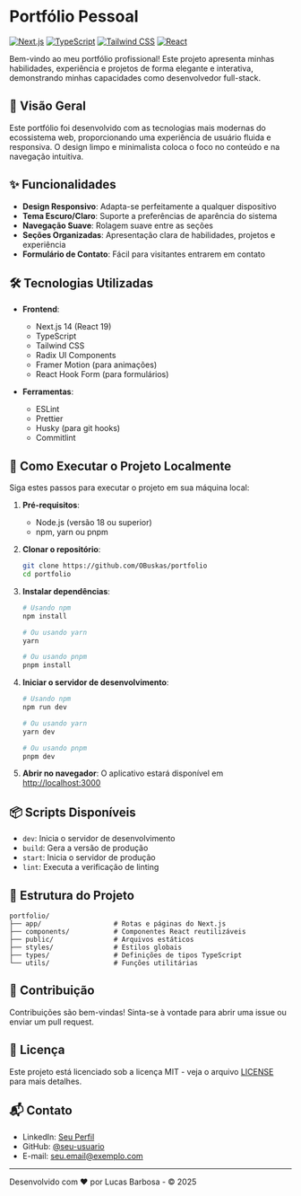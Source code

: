 # Portfólio Pessoal

[![Next.js](https://img.shields.io/badge/Next.js-000000?style=for-the-badge&logo=nextdotjs&logoColor=white)](https://nextjs.org/)
[![TypeScript](https://img.shields.io/badge/TypeScript-007ACC?style=for-the-badge&logo=typescript&logoColor=white)](https://www.typescriptlang.org/)
[![Tailwind CSS](https://img.shields.io/badge/Tailwind_CSS-38B2AC?style=for-the-badge&logo=tailwind-css&logoColor=white)](https://tailwindcss.com/)
[![React](https://img.shields.io/badge/React-20232A?style=for-the-badge&logo=react&logoColor=61DAFB)](https://reactjs.org/)

Bem-vindo ao meu portfólio profissional! Este projeto apresenta minhas habilidades, experiência e projetos de forma elegante e interativa, demonstrando minhas capacidades como desenvolvedor full-stack.

## 🚀 Visão Geral

Este portfólio foi desenvolvido com as tecnologias mais modernas do ecossistema web, proporcionando uma experiência de usuário fluida e responsiva. O design limpo e minimalista coloca o foco no conteúdo e na navegação intuitiva.

## ✨ Funcionalidades

- **Design Responsivo**: Adapta-se perfeitamente a qualquer dispositivo
- **Tema Escuro/Claro**: Suporte a preferências de aparência do sistema
- **Navegação Suave**: Rolagem suave entre as seções
- **Seções Organizadas**: Apresentação clara de habilidades, projetos e experiência
- **Formulário de Contato**: Fácil para visitantes entrarem em contato

## 🛠️ Tecnologias Utilizadas

- **Frontend**:
  - Next.js 14 (React 19)
  - TypeScript
  - Tailwind CSS
  - Radix UI Components
  - Framer Motion (para animações)
  - React Hook Form (para formulários)

- **Ferramentas**:
  - ESLint
  - Prettier
  - Husky (para git hooks)
  - Commitlint

## 🚀 Como Executar o Projeto Localmente

Siga estes passos para executar o projeto em sua máquina local:

1. **Pré-requisitos**:
   - Node.js (versão 18 ou superior)
   - npm, yarn ou pnpm

2. **Clonar o repositório**:
   ```bash
   git clone https://github.com/OBuskas/portfolio
   cd portfolio
   ```

3. **Instalar dependências**:
   ```bash
   # Usando npm
   npm install

   # Ou usando yarn
   yarn

   # Ou usando pnpm
   pnpm install
   ```

4. **Iniciar o servidor de desenvolvimento**:
   ```bash
   # Usando npm
   npm run dev

   # Ou usando yarn
   yarn dev

   # Ou usando pnpm
   pnpm dev
   ```

5. **Abrir no navegador**:
   O aplicativo estará disponível em [http://localhost:3000](http://localhost:3000)

## 📦 Scripts Disponíveis

- `dev`: Inicia o servidor de desenvolvimento
- `build`: Gera a versão de produção
- `start`: Inicia o servidor de produção
- `lint`: Executa a verificação de linting

## 🎨 Estrutura do Projeto

```
portfolio/
├── app/                  # Rotas e páginas do Next.js
├── components/           # Componentes React reutilizáveis
├── public/               # Arquivos estáticos
├── styles/               # Estilos globais
├── types/                # Definições de tipos TypeScript
└── utils/                # Funções utilitárias
```

## 🤝 Contribuição

Contribuições são bem-vindas! Sinta-se à vontade para abrir uma issue ou enviar um pull request.

## 📄 Licença

Este projeto está licenciado sob a licença MIT - veja o arquivo [LICENSE](LICENSE) para mais detalhes.

## 📬 Contato

- LinkedIn: [Seu Perfil](https://www.linkedin.com/in/lucasbarbosadecarvalho/)
- GitHub: [@seu-usuario](https://github.com/OBuskas)
- E-mail: seu.email@exemplo.com

---

Desenvolvido com ❤️ por Lucas Barbosa - © 2025
